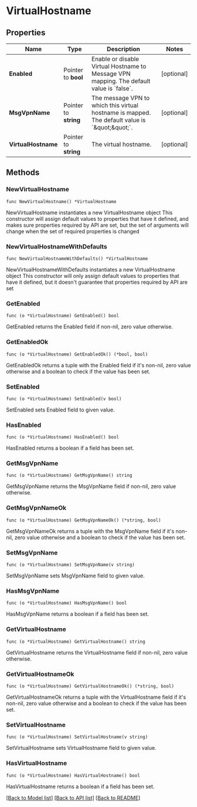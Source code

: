 # VirtualHostname

## Properties

Name | Type | Description | Notes
------------ | ------------- | ------------- | -------------
**Enabled** | Pointer to **bool** | Enable or disable Virtual Hostname to Message VPN mapping. The default value is &#x60;false&#x60;. | [optional] 
**MsgVpnName** | Pointer to **string** | The message VPN to which this virtual hostname is mapped. The default value is &#x60;\&quot;\&quot;&#x60;. | [optional] 
**VirtualHostname** | Pointer to **string** | The virtual hostname. | [optional] 

## Methods

### NewVirtualHostname

`func NewVirtualHostname() *VirtualHostname`

NewVirtualHostname instantiates a new VirtualHostname object
This constructor will assign default values to properties that have it defined,
and makes sure properties required by API are set, but the set of arguments
will change when the set of required properties is changed

### NewVirtualHostnameWithDefaults

`func NewVirtualHostnameWithDefaults() *VirtualHostname`

NewVirtualHostnameWithDefaults instantiates a new VirtualHostname object
This constructor will only assign default values to properties that have it defined,
but it doesn't guarantee that properties required by API are set

### GetEnabled

`func (o *VirtualHostname) GetEnabled() bool`

GetEnabled returns the Enabled field if non-nil, zero value otherwise.

### GetEnabledOk

`func (o *VirtualHostname) GetEnabledOk() (*bool, bool)`

GetEnabledOk returns a tuple with the Enabled field if it's non-nil, zero value otherwise
and a boolean to check if the value has been set.

### SetEnabled

`func (o *VirtualHostname) SetEnabled(v bool)`

SetEnabled sets Enabled field to given value.

### HasEnabled

`func (o *VirtualHostname) HasEnabled() bool`

HasEnabled returns a boolean if a field has been set.

### GetMsgVpnName

`func (o *VirtualHostname) GetMsgVpnName() string`

GetMsgVpnName returns the MsgVpnName field if non-nil, zero value otherwise.

### GetMsgVpnNameOk

`func (o *VirtualHostname) GetMsgVpnNameOk() (*string, bool)`

GetMsgVpnNameOk returns a tuple with the MsgVpnName field if it's non-nil, zero value otherwise
and a boolean to check if the value has been set.

### SetMsgVpnName

`func (o *VirtualHostname) SetMsgVpnName(v string)`

SetMsgVpnName sets MsgVpnName field to given value.

### HasMsgVpnName

`func (o *VirtualHostname) HasMsgVpnName() bool`

HasMsgVpnName returns a boolean if a field has been set.

### GetVirtualHostname

`func (o *VirtualHostname) GetVirtualHostname() string`

GetVirtualHostname returns the VirtualHostname field if non-nil, zero value otherwise.

### GetVirtualHostnameOk

`func (o *VirtualHostname) GetVirtualHostnameOk() (*string, bool)`

GetVirtualHostnameOk returns a tuple with the VirtualHostname field if it's non-nil, zero value otherwise
and a boolean to check if the value has been set.

### SetVirtualHostname

`func (o *VirtualHostname) SetVirtualHostname(v string)`

SetVirtualHostname sets VirtualHostname field to given value.

### HasVirtualHostname

`func (o *VirtualHostname) HasVirtualHostname() bool`

HasVirtualHostname returns a boolean if a field has been set.


[[Back to Model list]](../README.md#documentation-for-models) [[Back to API list]](../README.md#documentation-for-api-endpoints) [[Back to README]](../README.md)


